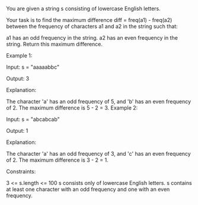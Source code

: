 You are given a string s consisting of lowercase English letters.

Your task is to find the maximum difference diff = freq(a1) - freq(a2) between the frequency of characters a1 and a2 in the string such that:

a1 has an odd frequency in the string.
a2 has an even frequency in the string.
Return this maximum difference.

 

Example 1:

Input: s = "aaaaabbc"

Output: 3

Explanation:

The character 'a' has an odd frequency of 5, and 'b' has an even frequency of 2.
The maximum difference is 5 - 2 = 3.
Example 2:

Input: s = "abcabcab"

Output: 1

Explanation:

The character 'a' has an odd frequency of 3, and 'c' has an even frequency of 2.
The maximum difference is 3 - 2 = 1.
 

Constraints:

3 <= s.length <= 100
s consists only of lowercase English letters.
s contains at least one character with an odd frequency and one with an even frequency.